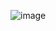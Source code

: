

![image](https://user-images.githubusercontent.com/65892342/215277605-1860fc90-eec2-4b35-8a7b-3ae1355aa381.png)
